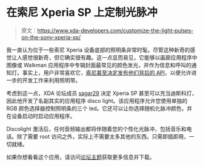 # 在索尼 Xperia SP 上定制光脉冲

> 原文：<https://www.xda-developers.com/customize-the-light-pulses-on-the-sony-xperia-sp/>

我一直认为位于一些索尼 Xperia 设备底部的照明条非常时髦。尽管这种新奇的感觉让人感觉很新奇，但它确实很有趣。这一点显而易见，它能够以画廊应用程序中图像或 Walkman 应用程序中专辑封面最常见的颜色发光，并作为信息和呼叫的通知灯。事实上，用户非常喜欢它，[索尼甚至决定发布他们背后的 API](http://www.xda-developers.com/android/apis-released-for-the-illumination-bar-on-xperia-devices/)，以便允许进一步的开发工作来利用照明带。

考虑到这一点，XDA 论坛成员 [sagar29](http://forum.xda-developers.com/member.php?u=5400489) 决定 Xperia SP 甚至可以充当迪斯科灯，因此他开发了名副其实的应用程序 disco light。该应用程序允许您使用单独的 RGB 颜色选择器控制照明条的三个 led。它还可以让你选择随机化脉冲颜色，并在设备启动时启动应用程序。

Discolight 激活后，任何音频输出都将伴随着您的个性化光脉冲，包括音乐和电话。除了需要 root 访问之外，实际上不需要太多其他的东西。只需即插即用，一切就绪。

如果你想看看这个应用，请访问[论坛主题](http://forum.xda-developers.com/showthread.php?t=2450484)获取更多信息并下载。